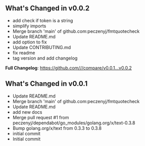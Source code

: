 ## What's Changed in v0.0.2
* add check if token is a string
* simplify imports
* Merge branch 'main' of github.com:peczenyj/fmtquotecheck
* Update README.md
* add option to fix
* Update CONTRIBUTING.md
* fix readme
* tag version and add changelog

**Full Changelog**: https://github.com///compare/v0.0.1...v0.0.2

## What's Changed in v0.0.1
* Update README.md
* Merge branch 'main' of github.com:peczenyj/fmtquotecheck
* Update README.md
* add new docs
* Merge pull request #1 from peczenyj/dependabot/go_modules/golang.org/x/text-0.3.8
* Bump golang.org/x/text from 0.3.3 to 0.3.8
* initial commit
* Initial commit

<!-- generated by git-cliff -->
